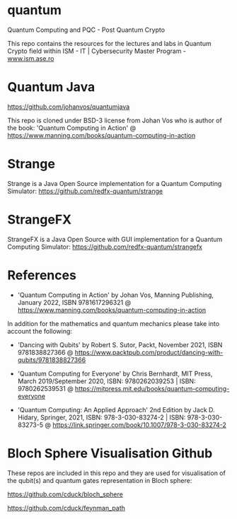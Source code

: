 # quantum
Quantum Computing and PQC - Post Quantum Crypto

This repo contains the resources for the lectures and labs in Quantum Crypto field within ISM - IT | Cybersecurity Master Program - www.ism.ase.ro

# Quantum Java
https://github.com/johanvos/quantumjava

This repo is cloned under BSD-3 license from Johan Vos who is author of the book: 
'Quantum Computing in Action' @ https://www.manning.com/books/quantum-computing-in-action

# Strange 
Strange is a Java Open Source implementation for a Quantum Computing Simulator:
https://github.com/redfx-quantum/strange

# StrangeFX 
StrangeFX is a Java Open Source with GUI implementation for a Quantum Computing Simulator:
https://github.com/redfx-quantum/strangefx

# References
- 'Quantum Computing in Action' by Johan Vos, Manning Publishing, January 2022, ISBN 9781617296321 
@ https://www.manning.com/books/quantum-computing-in-action

In addition for the mathematics and quantum mechanics please take into account the following:

- 'Dancing with Qubits' by Robert S. Sutor, Packt, November 2021, ISBN 9781838827366
@ https://www.packtpub.com/product/dancing-with-qubits/9781838827366

- 'Quantum Computing for Everyone' by Chris Bernhardt, MIT Press, March 2019/September 2020, ISBN: 9780262039253 | ISBN: 9780262539531
@ https://mitpress.mit.edu/books/quantum-computing-everyone

- 'Quantum Computing: An Applied Approach' 2nd Edition by Jack D. Hidary, Springer, 2021, ISBN: 978-3-030-83274-2 | ISBN: 978-3-030-83273-5
@ https://link.springer.com/book/10.1007/978-3-030-83274-2

# Bloch Sphere Visualisation Github 
These repos are included in this repo and they are used for visualisation of the qubit(s) and quantum gates representation in Bloch sphere:

https://github.com/cduck/bloch_sphere

https://github.com/cduck/feynman_path

